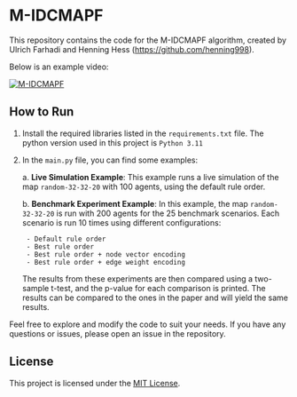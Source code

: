# M-IDCMAPF

This repository contains the code for the M-IDCMAPF algorithm, created by Ulrich Farhadi and Henning Hess (https://github.com/henning998).

Below is an example video:

[![M-IDCMAPF](https://img.youtube.com/vi/5QSAsHZA1K8/0.jpg)](https://www.youtube.com/watch?v=5QSAsHZA1K8)


## How to Run

1. Install the required libraries listed in the `requirements.txt` file. The python version used in this project is `Python 3.11`

2. In the `main.py` file, you can find some examples:

    a. **Live Simulation Example**: This example runs a live simulation of the map `random-32-32-20` with 100 agents, using the default rule order.

    b. **Benchmark Experiment Example**: In this example, the map `random-32-32-20` is run with 200 agents for the 25 benchmark scenarios. Each scenario is run 10 times using different configurations:
    
        - Default rule order
        - Best rule order
        - Best rule order + node vector encoding
        - Best rule order + edge weight encoding
        
      The results from these experiments are then compared using a two-sample t-test, and the p-value for each comparison is printed.
      The results can be compared to the ones in the paper and will yield the same results.

Feel free to explore and modify the code to suit your needs. If you have any questions or issues, please open an issue in the repository.

## License

This project is licensed under the [MIT License](LICENSE).
